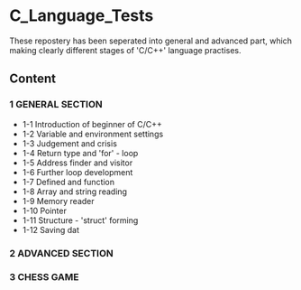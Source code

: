 # C_Language_Tests
These repostery has been seperated into general and advanced part, which making clearly different stages of 'C/C++' language practises.

## Content
### 1 GENERAL SECTION
+ 1-1 Introduction of beginner of C/C++
+ 1-2 Variable and environment settings
+ 1-3 Judgement and crisis
+ 1-4 Return type and 'for' - loop
+ 1-5 Address finder and visitor
+ 1-6 Further loop development
+ 1-7 Defined and function
+ 1-8 Array and string reading
+ 1-9 Memory reader
+ 1-10 Pointer
+ 1-11 Structure - 'struct' forming
+ 1-12 Saving dat
### 2 ADVANCED SECTION

### 3 CHESS GAME
